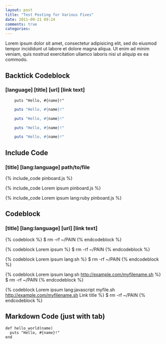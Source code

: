 ```yaml
---
layout: post
title: "Test Posting for Various Fixes"
date: 2011-09-21 09:24
comments: true
categories: 
---
```


Lorem ipsum dolor sit amet, consectetur adipisicing elit, sed do eiusmod
tempor incididunt ut labore et dolore magna aliqua. Ut enim ad minim veniam,
quis nostrud exercitation ullamco laboris nisi ut aliquip ex ea commodo.

## Backtick Codeblock
### [language] [title] [url] [link text]
```
	puts "Hello, #{name}!"
```

``` ruby
	puts "Hello, #{name}!"
```

``` ruby Lorem ipsum
	puts "Hello, #{name}!"
```

``` ruby Lorem ipsum http://example.com
	puts "Hello, #{name}!"
```

``` ruby Lorem ipsum http://example.com Link title
	puts "Hello, #{name}!"
```


## Include Code
### [title] [lang:language] path/to/file

{% include_code pinboard.js %}

{% include_code Lorem ipsum pinboard.js %}

{% include_code Lorem ipsum lang:ruby pinboard.js %}



## Codeblock
### [title] [lang:language] [url] [link text]
{% codeblock %}
$ rm -rf ~/PAIN
{% endcodeblock %}

{% codeblock Lorem ipsum %}
$ rm -rf ~/PAIN
{% endcodeblock %}

{% codeblock Lorem ipsum lang:sh %}
$ rm -rf ~/PAIN
{% endcodeblock %}

{% codeblock Lorem ipsum lang:sh http://example.com/myfilename.sh %}
$ rm -rf ~/PAIN
{% endcodeblock %}

{% codeblock Lorem ipsum lang:javascript myfile.sh http://example.com/myfilename.sh Link title %}
$ rm -rf ~/PAIN
{% endcodeblock %}



## Markdown Code (just with tab)
    def hello_world(name)
      puts "Hello, #{name}!"
    end


